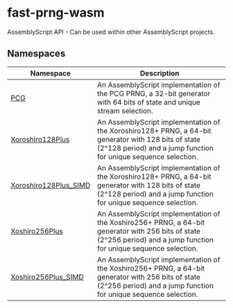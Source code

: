 # fast-prng-wasm

AssemblyScript API - Can be used within other AssemblyScript projects.

## Namespaces

| Namespace | Description |
| ------ | ------ |
| [PCG](namespaces/PCG.md) | An AssemblyScript implementation of the PCG PRNG, a 32-bit generator with 64 bits of state and unique stream selection. |
| [Xoroshiro128Plus](namespaces/Xoroshiro128Plus.md) | An AssemblyScript implementation of the Xoroshiro128+ PRNG, a 64-bit generator with 128 bits of state (2^128 period) and a jump function for unique sequence selection. |
| [Xoroshiro128Plus\_SIMD](namespaces/Xoroshiro128Plus_SIMD.md) | An AssemblyScript implementation of the Xoroshiro128+ PRNG, a 64-bit generator with 128 bits of state (2^128 period) and a jump function for unique sequence selection. |
| [Xoshiro256Plus](namespaces/Xoshiro256Plus.md) | An AssemblyScript implementation of the Xoshiro256+ PRNG, a 64-bit generator with 256 bits of state (2^256 period) and a jump function for unique sequence selection. |
| [Xoshiro256Plus\_SIMD](namespaces/Xoshiro256Plus_SIMD.md) | An AssemblyScript implementation of the Xoshiro256+ PRNG, a 64-bit generator with 256 bits of state (2^256 period) and a jump function for unique sequence selection. |

